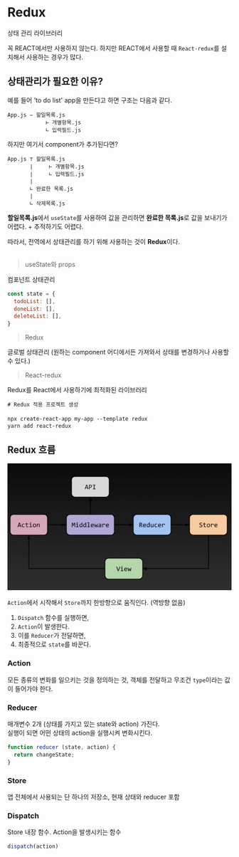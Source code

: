 # Redux
상태 관리 라이브러리

꼭 REACT에서만 사용하지 않는다. 하지만 REACT에서 사용할 때 `React-redux`를 설치해서 사용하는 경우가 많다.

## 상태관리가 필요한 이유?
예를 들어 'to do list' app을 만든다고 하면 구조는 다음과 같다.
```
App.js − 할일목록.js
            ⊢ 개별항목.js
            ∟ 입력필드.js
```

하지만 여기서 component가 추가된다면?
```
App.js ⊤ 할일목록.js
       ∣     ⊢ 개별항목.js
       ∣     ∟ 입력필드.js
       ∣
       ∟ 완료한 목록.js
       ∣
       ∟ 삭제목록.js
```
**할일목록.js**에서 `useState`를 사용하여 값을 관리하면 **완료한 목록.js**로 값을 보내기가 어렵다. + 추적하기도 어렵다.

따라서, 전역에서 상태관리를 하기 위해 사용하는 것이 **Redux**이다.<Br/><br/>

> useState와 props

컴포넌트 상태관리
```jsx
const state = {
  todoList: [],
  doneList: [],
  deleteList: [],
}
```

> Redux

글로벌 상태관리 (원하는 component 어디에서든 가져와서 상태를 변경하거나 사용할 수 있다.)

> React-redux

Redux를 React에서 사용하기에 최적화된 라이브러리
```
# Redux 적용 프로젝트 생성

npx create-react-app my-app --template redux
yarn add react-redux
```

## Redux 흐름
![redux](../images/redux.png)

`Action`에서 시작해서 `Store`까지 한방향으로 움직인다. (역방향 없음)

1. `Dispatch` 함수를 실행하면,
2. `Action`이 발생한다.
3. 이를 `Reducer`가 전달하면,
4. 최종적으로 `state`를 바꾼다.

### Action
모든 종류의 변화를 일으키는 것을 정의하는 것, 객체를 전달하고 무조건 `type`이라는 값이 들어가야 한다.

### Reducer
매개변수 2개 (상태를 가지고 있는 state와 action) 가진다.<Br/>
실행이 되면 어떤 상태의 action을 실행시켜 변화시킨다.
```jsx
function reducer (state, action) {
  return changeState;
}
```

### Store
앱 전체에서 사용되는 단 하나의 저장소, 현재 상태와 reducer 포함

### Dispatch
Store 내장 함수. Action을 발생시키는 함수
```jsx
dispatch(action)
```